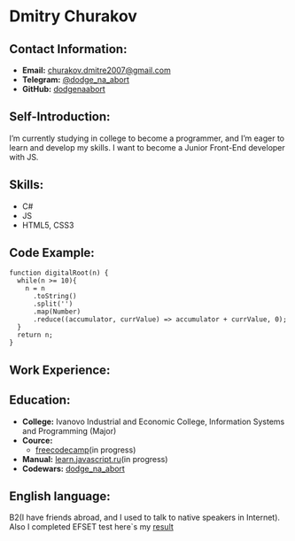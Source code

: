 # Dmitry Churakov

## Contact Information: 
* **Email:** churakov.dmitre2007@gmail.com
* **Telegram:** [@dodge_na_abort](https://t.me/dodge_na_abort)
* **GitHub:** [dodgenaabort](https://github.com/DodgeNaAbort)

## Self-Introduction:  
I’m currently studying in college to become a programmer, and I’m eager to learn and develop my skills. I want to become a Junior Front-End developer with JS.

## Skills: 
* C#
* JS
* HTML5, CSS3

## Code Example:
```
function digitalRoot(n) {
  while(n >= 10){
    n = n
      .toString()
      .split('')
      .map(Number)
      .reduce((accumulator, currValue) => accumulator + currValue, 0);
  }
  return n;
}
```

## Work Experience: 

## Education: 
* **College:** Ivanovo Industrial and Economic College, Information Systems and Programming (Major)
* **Cource:**  
	* [freecodecamp](https://www.freecodecamp.org/matka227)(in progress)
* **Manual:** [learn.javascript.ru](https://learn.javascript.ru)(in progress)
* **Codewars:** [dodge_na_abort](https://www.codewars.com/users/dodge_na_abort)


## English language:
B2(I have friends abroad, and I used to talk to native speakers in Internet). Also I completed EFSET test here`s my [result](https://cert.efset.org/PosMYP)
